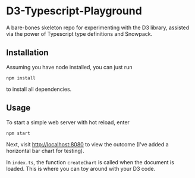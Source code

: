 # D3-Typescript-Playground

A bare-bones skeleton repo for experimenting with the D3 library, assisted via the power of Typescript type definitions and Snowpack.

## Installation

Assuming you have node installed, you can just run

```console
npm install
```

to install all dependencies.

## Usage

To start a simple web server with hot reload, enter

```console
npm start
```

Next, visit [http://localhost:8080](http://localhost:8080) to view the outcome (I've added a horizontal bar chart for testing).

In `index.ts`, the function `createChart` is called when the document is loaded. This is where you can toy around with your D3 code.
